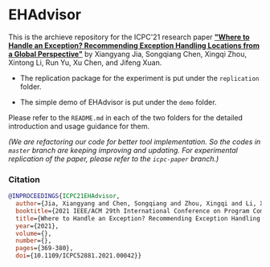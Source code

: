 # EHAdvisor

This is the archieve repository for the ICPC'21 research paper [**"Where to Handle an Exception? Recommending Exception Handling Locations from a Global Perspective"**](https://doi.org/10.1109/ICPC52881.2021.00042) by Xiangyang Jia, Songqiang Chen, Xingqi Zhou, Xintong Li, Run Yu, Xu Chen, and Jifeng Xuan.

* The replication package for the experiment is put under the `replication` folder.

* The simple demo of EHAdvisor is put under the `demo` folder.

Please refer to the `README.md` in each of the two folders for the detailed introduction and usage guidance for them.

*(We are refactoring our code for better tool implementation. So the codes in `master` branch are keeping improving and updating. For experimental replication of the paper, please refer to the `icpc-paper` branch.)*

### Citation
```bib
@INPROCEEDINGS{ICPC21EHAdvisor,
  author={Jia, Xiangyang and Chen, Songqiang and Zhou, Xingqi and Li, Xintong and Yu, Run and Chen, Xu and Xuan, Jifeng},
  booktitle={2021 IEEE/ACM 29th International Conference on Program Comprehension (ICPC)}, 
  title={Where to Handle an Exception? Recommending Exception Handling Locations from a Global Perspective}, 
  year={2021},
  volume={},
  number={},
  pages={369-380},
  doi={10.1109/ICPC52881.2021.00042}}
```
